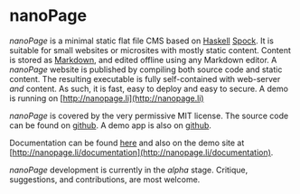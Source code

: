 # nanoPage

*nanoPage* is a minimal static flat file CMS based on [Haskell](http://www.haskell.org)
[Spock](htp://spock.li). It is suitable for small websites or microsites with mostly static content.
Content is stored as [Markdown](https://en.wikipedia.org/wiki/Markdown),
and edited offline using any Markdown editor. A *nanoPage* website is published
by compiling both source code and static content. The resulting executable is
fully self-contained with web-server *and* content. As such, it is fast, easy to
deploy and easy to secure. A demo is running on [http://nanopage.li](http://nanopage.li)

*nanoPage* is covered by the very permissive MIT license. The source code
can be found on [github](https://github.com/mayeranalytics/nanopage). 
A demo app is also on [github](https://github.com/mayeranalytics/nanopage-demo).

Documentation can be found [here](documentation.md) and also on the demo site at [http://nanopage.li/documentation](http://nanopage.li/documentation).

*nanoPage* development is currently in the *alpha* stage. Critique, suggestions, and
contributions, are most welcome.
